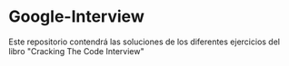 # Google-Interview
Este repositorio contendrá las soluciones de los diferentes ejercicios del libro "Cracking The Code Interview"
